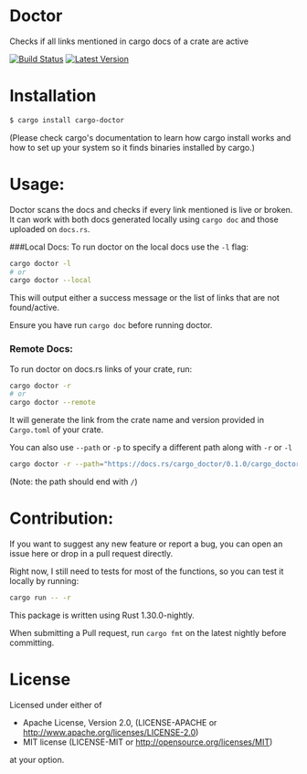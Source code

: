 # Doctor
Checks if all links mentioned in cargo docs of a crate are active 

[![Build Status](https://travis-ci.org/Dylan-DPC/doctor.svg?branch=master)](https://travis-ci.org/Dylan-DPC/doctor) 
[![Latest Version](https://img.shields.io/crates/v/cargo-doctor.svg)](https://crates.io/crates/cargo-doctor) 

# Installation

```bash
$ cargo install cargo-doctor
```

(Please check cargo's documentation to learn how cargo install works and how to set up your system so it finds binaries installed by cargo.)



# Usage: 

Doctor scans the docs and checks if every link mentioned is live or broken. It can work with both docs generated locally using `cargo doc` and those uploaded on `docs.rs`. 

###Local Docs:
To run doctor on the local docs use the `-l` flag: 
 ```bash
 cargo doctor -l
 # or
 cargo doctor --local
 ```
 
 This will output either a success message or the list of links that are not found/active. 
 
 Ensure you have run `cargo doc` before running doctor. 
 
 ### Remote Docs: 
 
 To run doctor on docs.rs links of your crate, run: 
```bash
cargo doctor -r 
# or
cargo doctor --remote
```

It will generate the link from the crate name and version provided in `Cargo.toml` of your crate.

You can also use `--path` or `-p` to specify a different path along with `-r` or `-l`

```bash
cargo doctor -r --path="https://docs.rs/cargo_doctor/0.1.0/cargo_doctor/"
```
(Note: the path should end with `/`)

# Contribution:

If you want to suggest any new feature or report a bug, you can open an issue here or drop in a pull request directly. 

Right now, I still need to tests for most of the functions, so you can test it locally by running: 

```bash 
cargo run -- -r
```

This package is written using Rust 1.30.0-nightly.  

When submitting a Pull request, run `cargo fmt` on the latest nightly before committing. 

# License

Licensed under either of

- Apache License, Version 2.0, (LICENSE-APACHE or http://www.apache.org/licenses/LICENSE-2.0)
- MIT license (LICENSE-MIT or http://opensource.org/licenses/MIT)

at your option.
